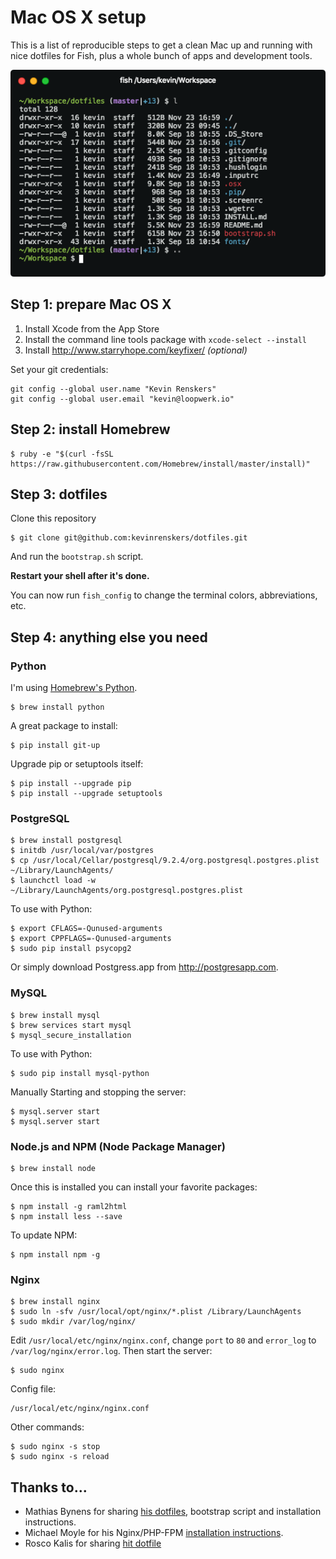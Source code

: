 # Mac OS X setup

This is a list of reproducible steps to get a clean Mac up and running with nice dotfiles for Fish, plus a whole bunch of apps and development tools.

![Fish theme](screenshot.png)


## Step 1: prepare Mac OS X

1. Install Xcode from the App Store
2. Install the command line tools package with `xcode-select --install`
3. Install http://www.starryhope.com/keyfixer/ *(optional)*

Set your git credentials:

    git config --global user.name "Kevin Renskers"
    git config --global user.email "kevin@loopwerk.io"


## Step 2: install Homebrew

    $ ruby -e "$(curl -fsSL https://raw.githubusercontent.com/Homebrew/install/master/install)"


## Step 3: dotfiles

Clone this repository

    $ git clone git@github.com:kevinrenskers/dotfiles.git

And run the `bootstrap.sh` script.

**Restart your shell after it's done.** 

You can now run `fish_config` to change the terminal colors, abbreviations, etc.


## Step 4: anything else you need

### Python
I'm using [Homebrew's Python](https://docs.brew.sh/Homebrew-and-Python.html).

    $ brew install python

A great package to install:

    $ pip install git-up

Upgrade pip or setuptools itself:

    $ pip install --upgrade pip
    $ pip install --upgrade setuptools


### PostgreSQL

    $ brew install postgresql
    $ initdb /usr/local/var/postgres
    $ cp /usr/local/Cellar/postgresql/9.2.4/org.postgresql.postgres.plist ~/Library/LaunchAgents/
    $ launchctl load -w ~/Library/LaunchAgents/org.postgresql.postgres.plist

To use with Python:

    $ export CFLAGS=-Qunused-arguments
    $ export CPPFLAGS=-Qunused-arguments
    $ sudo pip install psycopg2

Or simply download Postgress.app from http://postgresapp.com.


### MySQL

    $ brew install mysql
    $ brew services start mysql
    $ mysql_secure_installation

To use with Python:

    $ sudo pip install mysql-python

Manually Starting and stopping the server:

    $ mysql.server start
    $ mysql.server start


### Node.js and NPM (Node Package Manager)

    $ brew install node

Once this is installed you can install your favorite packages:

    $ npm install -g raml2html
    $ npm install less --save

To update NPM:

    $ npm install npm -g


### Nginx

    $ brew install nginx
    $ sudo ln -sfv /usr/local/opt/nginx/*.plist /Library/LaunchAgents
    $ sudo mkdir /var/log/nginx/

Edit `/usr/local/etc/nginx/nginx.conf`, change `port` to `80` and `error_log` to `/var/log/nginx/error.log`. Then start the server:

    $ sudo nginx

Config file:

    /usr/local/etc/nginx/nginx.conf

Other commands:

    $ sudo nginx -s stop
    $ sudo nginx -s reload


## Thanks to...
* Mathias Bynens for sharing [his dotfiles](https://github.com/mathiasbynens/dotfiles), bootstrap script and installation instructions.
* Michael Moyle for his Nginx/PHP-FPM [installation instructions](http://michaelmoyle.blogspot.com/2013/01/install-php-with-nginx-and-php-fpm.html).
* Rosco Kalis for sharing [hit dotfile](https://github.com/rkalis/dotfiles)
